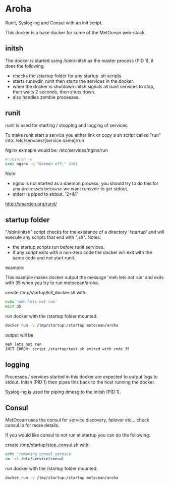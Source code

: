 # Aroha

Runit, Syslog-ng and Consul with an init script.

This docker is a base docker for some of the MetOcean web-stack.

## initsh

The docker is started using /sbin/initsh as the master process (PID 1), it does the following:

* checks the /startup folder for any startup .sh scripts.
* starts runsvdir, runit then starts the services in the docker.
* when the docker is shutdown initsh signals all runit services to stop, then waits 2 seconds, then shuts down.
* also handles zombie processes.

## runit

runit is used for starting / stopping and logging of services.

To make runit start a service you either link or copy a sh script called "run" into:
/etc/services/[service name]/run

Nginx exmaple would be:
/etc/services/nginx/run
``` bash
#!/bin/sh -e
exec nginx -g "daemon off;" 2>&1
```
Note:
* nginx is not started as a daemon process, you should try to do this for any processes because we want runsvdir to get stdout.
* stderr is piped to stdout. '2>&1'

http://smarden.org/runit/

## startup folder

"/sbin/initsh" script checks for the existance of a directory '/startup' and will execute any scripts that end with ".sh".
Notes:
* the startup scripts run before runit services.
* if any script exits with a non-zero code the docker will exit with the same code and not start runit.

example:

This example makes docker output the message 'meh lets not run' and exits with 35 when you try to run metocean/aroha.

create /tmp/startup/kill_docker.sh with:
``` bash
echo 'meh lets not run'
exit 35
```
run docker with the /startup folder mounted.
``` bash
docker run -v /tmp/startup:/startup metocean/aroha
```
output will be
``` bash
meh lets not run
INIT ERROR: script /startup/test.sh exited with code 35
```

## logging

Processes / services started in this docker are expected to output logs to stdout. Initsh (PID 1) then pipes this back to the host running the docker.

Syslog-ng is used for piping dmesg to the initsh (PID 1).

## Consul

MetOcean uses the consul for service discovery, failover etc... check consul.io for more details.

If you would like consul to not run at startup you can do the following:

create /tmp/startup/stop_consul.sh with:
``` bash
echo 'removing consul service'
rm -rf /etc/service/consul
```
run docker with the /startup folder mounted.
``` bash
docker run -v /tmp/startup:/startup metocean/aroha
```
